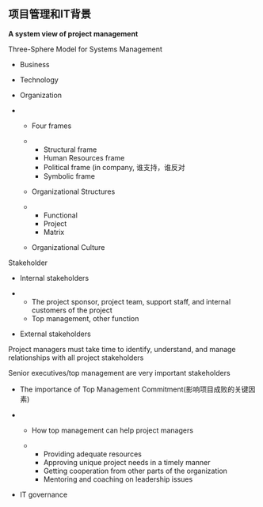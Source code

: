 ## 项目管理和IT背景 

**A system view of project management**

Three-Sphere Model for Systems Management

- Business

- Technology 

- Organization

- - Four frames

  - - Structural frame
    - Human Resources frame
    - Political frame       (in company, 谁支持，谁反对
    - Symbolic frame

  - Organizational Structures

  - - Functional 
    - Project
    - Matrix

  - Organizational Culture

 

 

Stakeholder

- Internal stakeholders

- - The project sponsor, project      team, support staff, and internal customers of the project
  - Top management, other      function

- External stakeholders

 

Project managers must take time to identify, understand, and manage relationships with all project stakeholders

 

Senior executives/top management are very important stakeholders

 

- The importance of Top     Management Commitment(影响项目成败的关键因素) 

- - How top management can help      project managers

  - - Providing adequate       resources 
    - Approving unique project       needs in a timely manner
    - Getting cooperation from       other parts of the organization
    - Mentoring and coaching on       leadership issues

 

- IT governance
